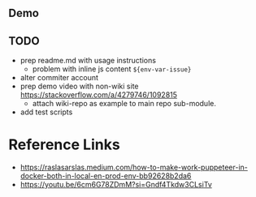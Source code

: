 ## Demo

<!-- <video src="./example/js-exporter-demo.mov" width="1280" height="720" controls onloadstart="this.playbackRate = 1.5;"></video> -->

## TODO

- prep readme.md with usage instructions
  - problem with inline js content `${env-var-issue}`
- alter commiter account
- prep demo video with non-wiki site https://stackoverflow.com/a/4279746/1092815
  - attach wiki-repo as example to main repo sub-module.
- add test scripts

# Reference Links

- https://raslasarslas.medium.com/how-to-make-work-puppeteer-in-docker-both-in-local-en-prod-env-bb92628b2da6
- https://youtu.be/6cm6G78ZDmM?si=Gndf4Tkdw3CLsiTv
